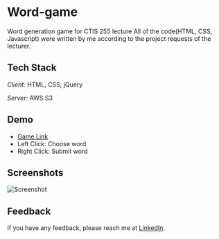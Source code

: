 # Word-game

Word generation game for CTIS 255 lecture All of the code(HTML, CSS, Javascript) were written by me according to the project requests of the lecturer.



## Tech Stack

*Client:* HTML, CSS, jQuery

*Server:* AWS S3

## Demo
 - [Game Link](http://word-game-enes.s3-website.eu-central-1.amazonaws.com/)
 - Left Click: Choose word
 - Right Click: Submit word
 
## Screenshots

![Screenshot](https://word-game-enes.s3.eu-central-1.amazonaws.com/Screenshot_5.png)


## Feedback

If you have any feedback, please reach me at [LinkedIn](https://www.linkedin.com/in/cakmakenes).
